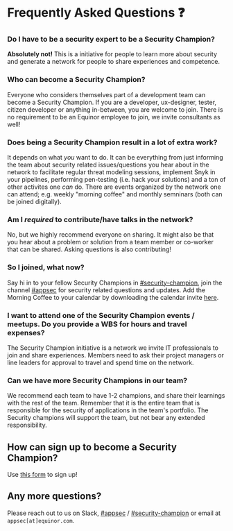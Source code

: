 # Frequently Asked Questions ❓

### Do I have to be a security expert to be a Security Champion?
**Absolutely not!** This is a initiative for people to learn more about security and generate a network for people to share experiences and competence.

### Who can become a Security Champion?
Everyone who considers themselves part of a development team can become a Security Champion. If you are a developer, ux-designer, tester, citizen developer or anything in-between, you are welcome to join. There is no requirement to be an Equinor employee to join, we invite consultants as well!

### Does being a Security Champion result in a lot of extra work?
It depends on what _you_ want to do. It can be everything from just informing the team about security related issues/questions you hear about in the network to facilitate regular threat modeling sessions, implement Snyk in your pipelines, performing pen-testing (i.e. hack your solutions) and a ton of
other activites one _can_ do. There are events organized by the network one can attend; e.g. weekly "morning coffee" and monthly semninars (both can be joined digitally).

### Am I _required_ to contribute/have talks in the network?
No, but we highly recommend everyone on sharing. It might also be that you hear about a problem or solution from a team member or co-worker that can be shared.
Asking questions is also contributing!

### So I joined, what now?
Say hi in to your fellow Security Champions in [#security-champion](https://equinor.slack.com/archives/C036HGPBJ04), join the channel [#appsec](https://app.slack.com/client/T02JL00JU/CMM6FSW5V) for security related questions and updates.
Add the Morning Coffee to your calendar by downloading the calendar invite [here](https://statoilsrm.sharepoint.com/sites/securitychampion9).

### I want to attend one of the Security Champion events / meetups. Do you provide a WBS for hours and travel expenses?
The Security Champion initiative is a network we invite IT professionals to join and share experiences. Members need to ask their project managers or line leaders for approval to travel and spend time on the network.

### Can we have more Security Champions in our team?
We recommend each team to have 1-2 champions, and share their learnings with the rest of the team. Remember that it is the entire team that is responsible for the security of applications in the team's portfolio. The Security champions will support the team, but not bear any extended responsibility.

## How can sign up to become a Security Champion?
Use [this form](https://forms.office.com/r/3C2vwEh2i0) to sign up!

## Any more questions?
Please reach out to us on Slack, [#appsec](https://app.slack.com/client/T02JL00JU/CMM6FSW5V) / [#security-champion](https://equinor.slack.com/archives/C036HGPBJ04) or email at ``appsec[at]equinor.com``.
